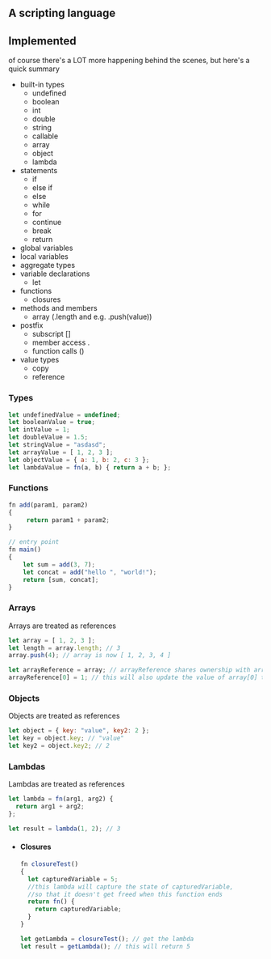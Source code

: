 ## A scripting language

## Implemented
of course there's a LOT more happening behind the scenes, but here's a quick summary
- built-in types
  - undefined
  - boolean
  - int
  - double
  - string
  - callable
  - array
  - object
  - lambda
- statements
  - if
  - else if
  - else
  - while
  - for
  - continue
  - break
  - return
- global variables
- local variables
- aggregate types
- variable declarations
  - let
- functions
  - closures
- methods and members
  - array (.length and  e.g. .push(value))
- postfix
  - subscript []
  - member access .
  - function calls ()
- value types
  - copy
  - reference


### Types
```js
let undefinedValue = undefined;
let booleanValue = true;
let intValue = 1;
let doubleValue = 1.5;
let stringValue = "asdasd";
let arrayValue = [ 1, 2, 3 ];
let objectValue = { a: 1, b: 2, c: 3 };
let lambdaValue = fn(a, b) { return a + b; };
```

### Functions
```js
fn add(param1, param2)
{
     return param1 + param2;
}

// entry point
fn main()
{
    let sum = add(3, 7);
    let concat = add("hello ", "world!");
    return [sum, concat];
}
```

### Arrays
Arrays are treated as references
```js
let array = [ 1, 2, 3 ];
let length = array.length; // 3
array.push(4); // array is now [ 1, 2, 3, 4 ]

let arrayReference = array; // arrayReference shares ownership with array
arrayReference[0] = 1; // this will also update the value of array[0] to 1
```

### Objects
Objects are treated as references
```js
let object = { key: "value", key2: 2 };
let key = object.key; // "value"
let key2 = object.key2; // 2
```

### Lambdas
Lambdas are treated as references
```js
let lambda = fn(arg1, arg2) {
  return arg1 + arg2;
};

let result = lambda(1, 2); // 3
```

  - #### Closures
    ```js
	fn closureTest()
	{
	  let capturedVariable = 5;
   	  //this lambda will capture the state of capturedVariable, 
	  //so that it doesn't get freed when this function ends
      return fn() {
        return capturedVariable; 
      }
    }

	let getLambda = closureTest(); // get the lambda
	let result = getLambda(); // this will return 5
    ```

	



